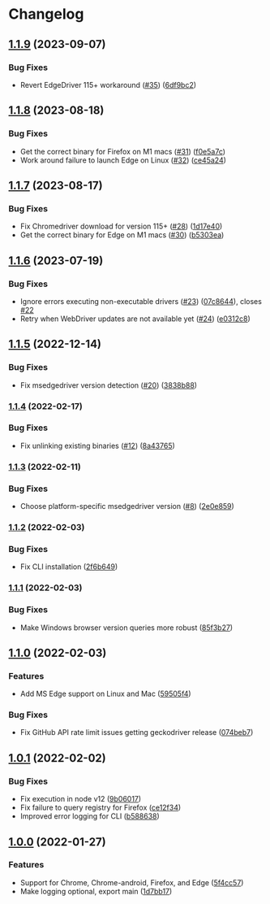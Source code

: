 # Changelog

## [1.1.9](https://github.com/shaka-project/webdriver-installer/compare/v1.1.8...v1.1.9) (2023-09-07)


### Bug Fixes

* Revert EdgeDriver 115+ workaround ([#35](https://github.com/shaka-project/webdriver-installer/issues/35)) ([6df9bc2](https://github.com/shaka-project/webdriver-installer/commit/6df9bc2ba996a022361a299d511b99e1ea815b79))

## [1.1.8](https://github.com/shaka-project/webdriver-installer/compare/v1.1.7...v1.1.8) (2023-08-18)


### Bug Fixes

* Get the correct binary for Firefox on M1 macs ([#31](https://github.com/shaka-project/webdriver-installer/issues/31)) ([f0e5a7c](https://github.com/shaka-project/webdriver-installer/commit/f0e5a7cc8d7ccc8f367bcf9386c383645e16eb3d))
* Work around failure to launch Edge on Linux ([#32](https://github.com/shaka-project/webdriver-installer/issues/32)) ([ce45a24](https://github.com/shaka-project/webdriver-installer/commit/ce45a243e2d4e63ef32992607a1228d2b079d960))

## [1.1.7](https://github.com/shaka-project/webdriver-installer/compare/v1.1.6...v1.1.7) (2023-08-17)


### Bug Fixes

* Fix Chromedriver download for version 115+ ([#28](https://github.com/shaka-project/webdriver-installer/issues/28)) ([1d17e40](https://github.com/shaka-project/webdriver-installer/commit/1d17e40c70be980067f4972d538ddb55db88c759))
* Get the correct binary for Edge on M1 macs ([#30](https://github.com/shaka-project/webdriver-installer/issues/30)) ([b5303ea](https://github.com/shaka-project/webdriver-installer/commit/b5303ea26653cee24a122208a1e7088021a77ebe))

## [1.1.6](https://github.com/shaka-project/webdriver-installer/compare/v1.1.5...v1.1.6) (2023-07-19)


### Bug Fixes

* Ignore errors executing non-executable drivers ([#23](https://github.com/shaka-project/webdriver-installer/issues/23)) ([07c8644](https://github.com/shaka-project/webdriver-installer/commit/07c864446e68e6f8714c3d1a899b42b2d0931aae)), closes [#22](https://github.com/shaka-project/webdriver-installer/issues/22)
* Retry when WebDriver updates are not available yet ([#24](https://github.com/shaka-project/webdriver-installer/issues/24)) ([e0312c8](https://github.com/shaka-project/webdriver-installer/commit/e0312c89eab70bbb7241298846dff93e4a690753))

## [1.1.5](https://github.com/shaka-project/webdriver-installer/compare/v1.1.4...v1.1.5) (2022-12-14)


### Bug Fixes

* Fix msedgedriver version detection ([#20](https://github.com/shaka-project/webdriver-installer/issues/20)) ([3838b88](https://github.com/shaka-project/webdriver-installer/commit/3838b889772e2a0ce7167e9220969b25714f0d03))

### [1.1.4](https://github.com/shaka-project/webdriver-installer/compare/v1.1.3...v1.1.4) (2022-02-17)


### Bug Fixes

* Fix unlinking existing binaries ([#12](https://github.com/shaka-project/webdriver-installer/issues/12)) ([8a43765](https://github.com/shaka-project/webdriver-installer/commit/8a43765b54fbbf164762f7a8edf52520b4d08059))

### [1.1.3](https://github.com/shaka-project/webdriver-installer/compare/v1.1.2...v1.1.3) (2022-02-11)


### Bug Fixes

* Choose platform-specific msedgedriver version ([#8](https://github.com/shaka-project/webdriver-installer/issues/8)) ([2e0e859](https://github.com/shaka-project/webdriver-installer/commit/2e0e8598f878c0c3fcd8ed55d4e830da398a891b))


### [1.1.2](https://github.com/shaka-project/webdriver-installer/compare/v1.1.1...v1.1.2) (2022-02-03)


### Bug Fixes

* Fix CLI installation ([2f6b649](https://github.com/shaka-project/webdriver-installer/commit/2f6b649033312f778795b1372abfc0a175d70e61))

### [1.1.1](https://github.com/shaka-project/webdriver-installer/compare/v1.1.0...v1.1.1) (2022-02-03)


### Bug Fixes

* Make Windows browser version queries more robust ([85f3b27](https://github.com/shaka-project/webdriver-installer/commit/85f3b2796e06e1a0f2171b46beef73f6a0407ecb))

## [1.1.0](https://github.com/shaka-project/webdriver-installer/compare/v1.0.1...v1.1.0) (2022-02-03)


### Features

* Add MS Edge support on Linux and Mac ([59505f4](https://github.com/shaka-project/webdriver-installer/commit/59505f49b94030c63377d72e2b4639093915ab3d))


### Bug Fixes

* Fix GitHub API rate limit issues getting geckodriver release ([074beb7](https://github.com/shaka-project/webdriver-installer/commit/074beb79adf7d9807ab57b67c9edd26d9451270e))

## [1.0.1](https://github.com/shaka-project/webdriver-installer/compare/v1.0.0...v1.0.1) (2022-02-02)


### Bug Fixes

* Fix execution in node v12 ([9b06017](https://github.com/shaka-project/webdriver-installer/commit/9b06017b7c83ebfea1e600d7f667b2810ab05b5f))
* Fix failure to query registry for Firefox ([ce12f34](https://github.com/shaka-project/webdriver-installer/commit/ce12f347f96406cc1f0a219c4c44cd2a9b827254))
* Improved error logging for CLI ([b588638](https://github.com/shaka-project/webdriver-installer/commit/b588638774526d621983e0b497aa85ab217fcc46))


## [1.0.0](https://github.com/shaka-project/webdriver-installer/commits/v1.0.0) (2022-01-27)


### Features

* Support for Chrome, Chrome-android, Firefox, and Edge ([5f4cc57](https://github.com/shaka-project/webdriver-installer/commit/5f4cc578a8b911d5a6da26e46e9bf0fb95580606))
* Make logging optional, export main ([1d7bb17](https://github.com/shaka-project/webdriver-installer/commit/1d7bb1755725a50b9c5a423c55402f6a84503919))
